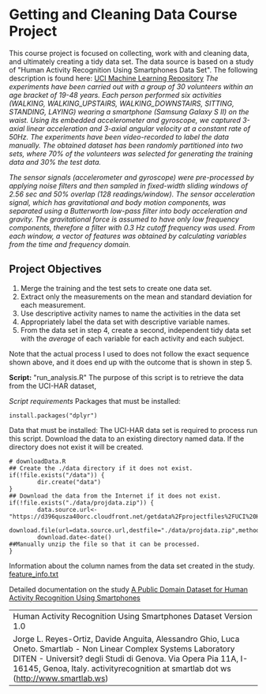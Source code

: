 Getting and Cleaning Data Course Project
========================================

This course project is focused on collecting, work with and cleaning data, and ultimately creating a tidy data set. The data source is based on a study of "Human Activity Recognition Using Smartphones Data Set". The following description is found here: [UCI Machine Learning Repository](http://archive.ics.uci.edu/ml/datasets/Human+Activity+Recognition+Using+Smartphones) *The experiments have been carried out with a group of 30 volunteers within an age bracket of 19-48 years. Each person performed six activities (WALKING, WALKING\_UPSTAIRS, WALKING\_DOWNSTAIRS, SITTING, STANDING, LAYING) wearing a smartphone (Samsung Galaxy S II) on the waist. Using its embedded accelerometer and gyroscope, we captured 3-axial linear acceleration and 3-axial angular velocity at a constant rate of 50Hz. The experiments have been video-recorded to label the data manually. The obtained dataset has been randomly partitioned into two sets, where 70% of the volunteers was selected for generating the training data and 30% the test data.*

*The sensor signals (accelerometer and gyroscope) were pre-processed by applying noise filters and then sampled in fixed-width sliding windows of 2.56 sec and 50% overlap (128 readings/window). The sensor acceleration signal, which has gravitational and body motion components, was separated using a Butterworth low-pass filter into body acceleration and gravity. The gravitational force is assumed to have only low frequency components, therefore a filter with 0.3 Hz cutoff frequency was used. From each window, a vector of features was obtained by calculating variables from the time and frequency domain.*

Project Objectives
------------------

1.  Merge the training and the test sets to create one data set.
2.  Extract only the measurements on the mean and standard deviation for each measurement.
3.  Use descriptive activity names to name the activities in the data set
4.  Appropriately label the data set with descriptive variable names.
5.  From the data set in step 4, create a second, independent tidy data set with the *average* of each variable for each activity and each subject.

Note that the actual process I used to does not follow the exact sequence shown above, and it does end up with the outcome that is shown in step 5.

**Script:** "run\_analysis.R" The purpose of this script is to retrieve the data from the UCI-HAR dataset,

*Script requirements* Packages that must be installed:

    install.packages("dplyr")

Data that must be installed:
The UCI-HAR data set is required to process run this script. Download the data to an existing directory named data. If the directory does not exist it will be created.

    # downloadData.R
    ## Create the ./data directory if it does not exist.
    if(!file.exists("/data")) {
            dir.create("data") 
    }
    ## Download the data from the Internet if it does not exist.
    if(!file.exists("./data/projdata.zip")) {
            data.source.url<-"https://d396qusza40orc.cloudfront.net/getdata%2Fprojectfiles%2FUCI%20HAR%20Dataset.zip"
            download.file(url=data.source.url,destfile="./data/projdata.zip",method="curl")
            download.date<-date()
    ##Manually unzip the file so that it can be processed.        
    }

Information about the column names from the data set created in the study.
[feature\_info.txt](data/UCI-HAR/feature_info.txt "Describes the feature names that were collected in the original study")

Detailed documentation on the study [A Public Domain Dataset for Human Activity Recognition Using Smartphones](https://www.elen.ucl.ac.be/Proceedings/esann/esannpdf/es2013-84.pdf "A Public Domain Dataset for Human Activity Recognition Using Smartphones")

<table>
<colgroup>
<col width="5%" />
</colgroup>
<tbody>
<tr class="odd">
<td align="left">Human Activity Recognition Using Smartphones Dataset Version 1.0</td>
</tr>
<tr class="even">
<td align="left">Jorge L. Reyes-Ortiz, Davide Anguita, Alessandro Ghio, Luca Oneto. Smartlab - Non Linear Complex Systems Laboratory DITEN - Universit? degli Studi di Genova. Via Opera Pia 11A, I-16145, Genoa, Italy. <script type="text/javascript">
<!--
h='&#x73;&#x6d;&#x61;&#114;&#116;&#108;&#x61;&#98;&#46;&#x77;&#x73;';a='&#64;';n='&#x61;&#x63;&#116;&#x69;&#118;&#x69;&#116;&#x79;&#114;&#x65;&#x63;&#x6f;&#x67;&#110;&#x69;&#116;&#x69;&#x6f;&#110;';e=n+a+h;
document.write('<a h'+'ref'+'="ma'+'ilto'+':'+e+'">'+e+'<\/'+'a'+'>');
// -->
</script><noscript>&#x61;&#x63;&#116;&#x69;&#118;&#x69;&#116;&#x79;&#114;&#x65;&#x63;&#x6f;&#x67;&#110;&#x69;&#116;&#x69;&#x6f;&#110;&#32;&#x61;&#116;&#32;&#x73;&#x6d;&#x61;&#114;&#116;&#108;&#x61;&#98;&#32;&#100;&#x6f;&#116;&#32;&#x77;&#x73;</noscript> (<a href="http://www.smartlab.ws">http://www.smartlab.ws</a>)</td>
</tr>
</tbody>
</table>
